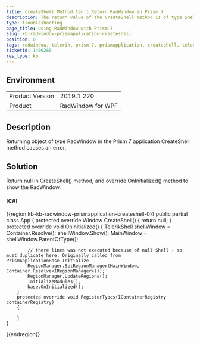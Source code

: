 ```yaml
---
title: CreateShell Method Can't Return RadWindow in Prism 7
description: The return value of the CreateShell method is of type Shell. This breaks the application if the return type is not a sub class of WPF Window.
type: troubleshooting
page_title: Using RadWindow with Prism 7
slug: kb-radwindow-prismapplication-createshell
position: 0
tags: radwindow, telerik, prism 7, prismapplication, createshell, telerikwindow
ticketid: 1400280
res_type: kb
---
```


## Environment
<table>
	<tr>
		<td>Product Version</td>
		<td>2019.1.220</td>
	</tr>
	<tr>
		<td>Product</td>
		<td>RadWindow for WPF</td>
	</tr>
</table>


## Description

Returning object of type RadWindow in the Prism 7 application CreateShell method causes an error.

## Solution

Return null in CreateShell() method, and override OnInitialized() method to show the RadWindow.

#### __[C#]__
{{region kb-kb-radwindow-prismapplication-createshell-0}}
	public partial class App
	{
		protected override Window CreateShell()
		{
		    return null;
		}
		protected override void OnInitialized()
		{
		    TelerikShell shellWindow = Container.Resolve<TelerikShell>();
		    shellWindow.Show();
		    MainWindow = shellWindow.ParentOfType<Window>();

		    // there lines was not executed because of null Shell - so must duplicate here. Originally called from 		PrismApplicationBase.Initialize
		    RegionManager.SetRegionManager(MainWindow, Container.Resolve<IRegionManager>());
		    RegionManager.UpdateRegions();
		    InitializeModules();
		    base.OnInitialized();
		}
		protected override void RegisterTypes(IContainerRegistry containerRegistry)
		{

		}
	}
{{endregion}}

